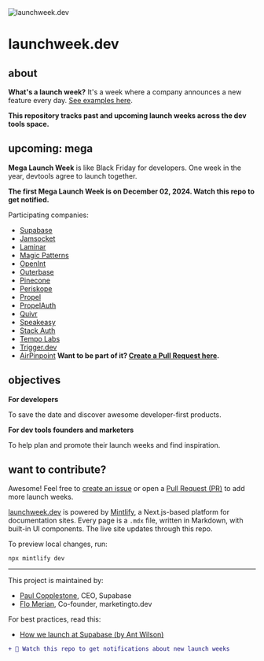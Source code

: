 <picture>
  <source media="(prefers-color-scheme: dark)" srcset="https://github.com/user-attachments/assets/121dd43d-e6ee-4e08-bf0d-e50324725ae6">
  <source media="(prefers-color-scheme: light)" srcset="https://github.com/user-attachments/assets/aa67e2c0-4fa7-4014-a20c-a39ca8a60321">
  <img alt="launchweek.dev" src="https://github.com/user-attachments/assets/121dd43d-e6ee-4e08-bf0d-e50324725ae6">
</picture>

# launchweek.dev

## about

**What's a launch week?** It's a week where a company announces a new feature every day. [See examples here](https://launchweek.dev/lw).

**This repository tracks past and upcoming launch weeks across the dev tools space.**

## upcoming: mega

**Mega Launch Week** is like Black Friday for developers. One week in the year, devtools agree to launch together.

**The first Mega Launch Week is on December 02, 2024. Watch this repo to get notified.**

Participating companies:

- [Supabase](https://supabase.com)
- [Jamsocket](https://jamsocket.com/)
- [Laminar](https://www.lmnr.ai/)
- [Magic Patterns](https://magicpatterns.com/)
- [OpenInt](https://openint.dev/)
- [Outerbase](https://outerbase.com/)
- [Pinecone](https://www.pinecone.io/)
- [Periskope](https://periskope.app/)
- [Propel](https://www.propeldata.com/)
- [PropelAuth](https://www.propelauth.com/)
- [Quivr](https://quivr.com/)
- [Speakeasy](https://speakeasy.com/)
- [Stack Auth](https://stack-auth.com/)
- [Tempo Labs](https://tempolabs.ai/)
- [Trigger.dev](https://trigger.dev/)
- [AirPinpoint](https://airpinpoint.com/)
**Want to be part of it? [Create a Pull Request here](https://github.com/supabase-community/launchweek.dev/pulls).**

## objectives

**For developers**

To save the date and discover awesome developer-first products.

**For dev tools founders and marketers**

To help plan and promote their launch weeks and find inspiration.

## want to contribute?

Awesome! Feel free to [create an issue](https://github.com/supabase-community/launchweek.dev/issues) or open a [Pull Request (PR)](https://github.com/supabase-community/launchweek.dev/pulls) to add more launch weeks.

[launchweek.dev](https://launchweek.dev) is powered by [Mintlify](https://mintlify.com), a Next.js-based platform for documentation sites. Every page is a `.mdx` file, written in Markdown, with built-in UI components. The live site updates through this repo.

To preview local changes, run:

```
npx mintlify dev
```

---

This project is maintained by:

- [Paul Copplestone](https://x.com/kiwicopple), CEO, Supabase
- [Flo Merian](https://x.com/fmerian), Co-founder, marketingto.dev

For best practices, read this:

- [How we launch at Supabase (by Ant Wilson)](https://supabase.com/blog/supabase-how-we-launch)

```diff
+ 👀 Watch this repo to get notifications about new launch weeks
```
